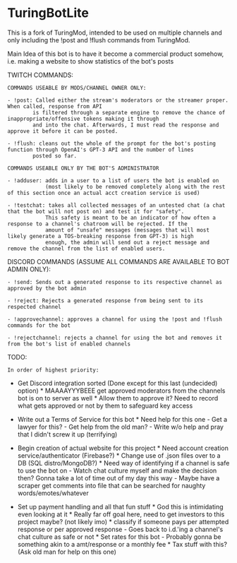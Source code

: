 # TuringBotLite

This is a fork of TuringMod, intended to be used on multiple channels and only including the !post and !flush commands from 
TuringMod. 

Main Idea of this bot is to have it become a commercial product somehow, i.e. making a website to show statistics of the bot's posts

TWITCH COMMANDS:

	COMMANDS USEABLE BY MODS/CHANNEL OWNER ONLY:

	- !post: Called either the stream's moderators or the streamer proper. When called, response from API
			is filtered through a separate engine to remove the chance of inappropriate/offensive tokens making it through
			and into the chat. Afterwards, I must read the response and approve it before it can be posted. 

	- !flush: cleans out the whole of the prompt for the bot's posting function through OpenAI's GPT-3 API and the number of lines
			posted so far.

	COMMANDS USEABLE ONLY BY THE BOT'S ADMINISTRATOR

	- !adduser: adds in a user to a list of users the bot is enabled on
				(most likely to be removed completely along with the rest of this section once an actual acct creation service is used)
		
	- !testchat: takes all collected messages of an untested chat (a chat that the bot will not post on) and test it for "safety".
				This safety is meant to be an indicator of how often a response to a channel's chatroom will be rejected. If the
				amount of "unsafe" messages (messages that will most likely generate a TOS-breaking response from GPT-3) is high
				enough, the admin will send out a reject message and remove the channel from the list of enabled users. 

DISCORD COMMANDS (ASSUME ALL COMMANDS ARE AVAILABLE TO BOT ADMIN ONLY):

	- !send: Sends out a generated response to its respective channel as approved by the bot admin

	- !reject: Rejects a generated response from being sent to its respected channel

	- !approvechannel: approves a channel for using the !post and !flush commands for the bot

	- !rejectchannel: rejects a channel for using the bot and removes it from the bot's list of enabled channels


TODO: 

	In order of highest priority:

  - Get Discord integration sorted (Done except for this last (undecided) option)
		* MAAAAYYYBEEE get approved moderators from the channels bot is on to server as well
			* Allow them to approve it? Need to record what gets approved or not by them to safeguard key access

  - Write out a Terms of Service for this bot
		* Need help for this one
			- Get a lawyer for this?
			- Get help from the old man?
			- Write w/o help and pray that I didn't screw it up (terrifying)

  - Begin creation of actual website for this project
		* Need account creation service/authenticator (Firebase?)
		* Change use of .json files over to a DB (SQL distro/MongoDB?)
		* Need way of identifying if a channel is safe to use the bot on
			- Watch chat culture myself and make the decision then? Gonna take a lot of time out of my day this way
			- Maybe have a scraper get comments into file that can be searched for naughty words/emotes/whatever

  - Set up payment handling and all that fun stuff
		* God this is intimidating even looking at it
		* Really far off goal here, need to get investors to this project maybe? (not likely imo)
		* classify if someone pays per attempted response or per approved response
			- Goes back to i.d.'ing a channel's chat culture as safe or not
		* Set rates for this bot
			- Probably gonna be something akin to a amt/response or a monthly fee
		* Tax stuff with this? (Ask old man for help on this one)